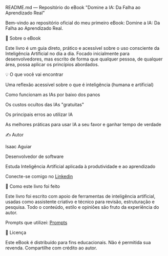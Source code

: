 README.md — Repositório do eBook "Domine a IA: Da Falha ao Aprendizado Real"

Bem-vindo ao repositório oficial do meu primeiro eBook: Domine a IA: Da Falha ao Aprendizado Real.

📄 Sobre o eBook

Este livro é um guia direto, prático e acessível sobre o uso consciente da Inteligência Artificial no dia a dia. Focado inicialmente para desenvolvedores, mas escrito de forma que qualquer pessoa, de qualquer área, possa aplicar os princípios abordados.

💡 O que você vai encontrar

Uma reflexão acessível sobre o que é inteligência (humana e artificial)

Como funcionam as IAs por baixo dos panos

Os custos ocultos das IAs "gratuitas"

Os principais erros ao utilizar IA

As melhores práticas para usar IA a seu favor e ganhar tempo de verdade

✍️ Autor

Isaac Aguiar

Desenvolvedor de software

Estuda Inteligência Artificial aplicada à produtividade e ao aprendizado

Conecte-se comigo no [Linkedin](https://www.linkedin.com/in/isaac-aguiar-2b9039121/)

🔧 Como este livro foi feito

Este livro foi escrito com apoio de ferramentas de inteligência artificial, usadas como assistente criativo e técnico para revisão, estruturação e pesquisa. Todo o conteúdo, estilo e opiniões são fruto da experiência do autor.

Prompts que utilizei: [Prompts](https://chatgpt.com/share/6845d23d-1760-8011-8d9d-aae37b0ba25a)

📝 Licença

Este eBook é distribuído para fins educacionais. Não é permitida sua revenda. Compartilhe com crédito ao autor.
